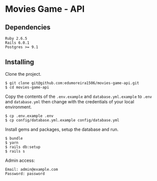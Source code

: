 # Movies Game - API

## Dependencies

```
Ruby 2.6.5
Rails 6.0.1
Postgres >= 9.1
```

## Installing

Clone the project.
```console
$ git clone git@github.com:edumoreira1506/movies-game-api.git
$ cd movies-game-api
```

Copy the contents of the `.env.example` and `database.yml.example` to `.env` and `database.yml` then change with the credentials of your local environment.

```console
$ cp .env.example .env
$ cp config/database.yml.example config/database.yml
```

Install gems and packages, setup the database and run.
```console
$ bundle
$ yarn
$ rails db:setup
$ rails s
```

Admin access:
```
Email: admin@example.com
Password: password
```
